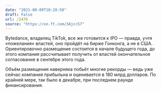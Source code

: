 ```yaml
---
date: "2021-08-09T10:28:58"
draft: False
url: /2476
source: "https://on.ft.com/3AjccS7"
---
```


Bytedance, владелец TikTok, все же готовится к IPO — правда, учтя «пожелания» властей, оно пройдёт на бирже Гонконга, а не в США. Ориентировочно размещение состоится в начале будущего года, до этого компания рассчитывает получить от властей окончательное согласование в сентябре этого года.

Объём размещения наверняка побьёт многие рекорды — ведь уже сейчас компания прибыльна и оценивается в 180 млрд долларов. По крайней мере, так было в декабре, при последнем раунде финансирования.
